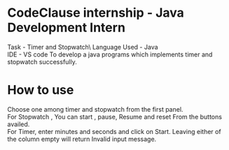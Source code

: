# CodeClause internship - Java Development Intern
Task - Timer and Stopwatch\ 
Language Used - Java\
IDE - VS code
To develop a java programs which implements timer and stopwatch successfully.  

# How to use
Choose one among timer and stopwatch from the first panel.\
For Stopwatch , You can start , pause, Resume and reset From the buttons availed.\
For Timer, enter minutes and seconds and click on Start. Leaving either of the column empty will return Invalid input message.

